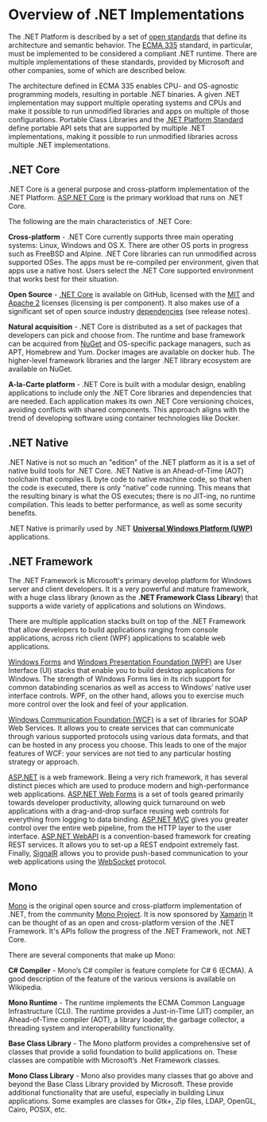 # Overview of .NET Implementations

The .NET Platform is described by a set of [open standards](https://github.com/dotnet/coreclr/blob/master/Documentation/project-docs/dotnet-standards.md) that define its architecture and semantic behavior. The [ECMA 335](https://github.com/dotnet/coreclr/blob/master/Documentation/project-docs/dotnet-standards.md#ecma-335---cli) standard, in particular, must be implemented to be considered a compliant .NET runtime. There are multiple implementations of these standards, provided by Microsoft and other companies, some of which are described below.

The architecture defined in ECMA 335 enables CPU- and OS-agnostic programming models, resulting in portable .NET binaries. A given .NET implementation may support multiple operating systems and CPUs and make it possible to run unmodified libraries and apps on multiple of those configurations. Portable Class Libraries and the [.NET Platform Standard](https://github.com/dotnet/corefx/blob/master/Documentation/project-docs/standard-platform.md) define portable API sets that are supported by multiple .NET implementations, making it possible to run unmodified libraries across multiple .NET implementations.

## .NET Core

.NET Core is a general purpose and cross-platform implementation of the .NET Platform. [ASP.NET Core](https://github.com/aspnet/home) is the primary workload that runs on .NET Core.

The following are the main characteristics of .NET Core:

**Cross-platform** - .NET Core currently supports three main operating systems: Linux, Windows and OS X. There are other OS ports in progress such as FreeBSD and Alpine. .NET Core libraries can run unmodified across supported OSes. The apps must be re-compiled per environment, given that apps use a native host. Users select the .NET Core supported environment that works best for their situation.

**Open Source** - [.NET Core](https://github.com/dotnet/core) is available on GitHub, licensed with the [MIT](https://github.com/dotnet/coreclr/blob/master/LICENSE.TXT) and [Apache 2](https://github.com/dotnet/roslyn/blob/master/License.txt) licenses (licensing is per component). It also makes use of a significant set of open source industry [dependencies](https://github.com/dotnet/core/releases) (see release notes). 

**Natural acquisition** - .NET Core is distributed as a set of packages that developers can pick and choose from. The runtime and base framework can be acquired from [NuGet](http://www.nuget.org/) and OS-specific package managers, such as APT, Homebrew and Yum. Docker images are available on docker hub. The higher-level framework libraries and the larger .NET library ecosystem are available on NuGet. 

**A-la-Carte platform** - .NET Core is built with a modular design, enabling applications to include only the .NET Core libraries and dependencies that are needed. Each application makes its own .NET Core versioning choices, avoiding conflicts with shared components. This approach aligns with the trend of developing software using container technologies like Docker.

## .NET Native

.NET Native is not so much an "edition" of the .NET platform as it is a set of native build tools for .NET Core. .NET Native is an Ahead-of-Time (AOT) toolchain that compiles IL byte code to native machine code, so that when the code is executed, there is only “native” code running. This means that the resulting binary is what the OS executes; there is no JIT-ing, no runtime compilation. This leads to better performance, as well as some security benefits.

.NET Native is primarily used by .NET **[Universal Windows Platform (UWP)](https://msdn.microsoft.com/library/windows/apps/dn726767.aspx)** applications.

## .NET Framework

The .NET Framework is Microsoft's primary develop platform for Windows server and client developers. It is a very powerful and mature framework, with a huge class library (known as the **.NET Framework Class Library**) that supports a wide variety of applications and solutions on Windows.

There are multiple application stacks built on top of the .NET Framework that allow developers to build applications ranging from console applications, across rich client (WPF) applications to scalable web applications.

[Windows Forms](https://msdn.microsoft.com/library/dd30h2yb.aspx) and [Windows Presentation Foundation (WPF)](https://msdn.microsoft.com/library/ms754130.aspx) are User Interface (UI) stacks that enable you to build desktop applications for Windows. The strength of Windows Forms lies in its rich support for common databinding scenarios as well as access to Windows’ native user interface controls. WPF, on the other hand, allows you to exercise much more control over the look and feel of your application. 

[Windows Communication Foundation (WCF)](https://msdn.microsoft.com/library/ms731082.aspx) is a set of libraries for SOAP Web Services. It allows you to create services that can communicate through various supported protocols using various data formats, and that can be hosted in any process you choose. This leads to one of the major features of WCF: your services are not tied to any particular hosting strategy or approach.

[ASP.NET](http://www.asp.net/) is a web framework. Being a very rich framework, it has several distinct pieces which are used to produce modern and high-performance web applications. [ASP.NET Web Forms](http://www.asp.net/web-forms) is a set of tools geared primarily towards developer productivity, allowing quick turnaround on web applications with a drag-and-drop surface reusing web controls for everything from logging to data binding. [ASP.NET MVC](http://www.asp.net/mvc) gives you greater control over the entire web pipeline, from the HTTP layer to the user interface. [ASP.NET WebAPI](http://www.asp.net/web-api) is a convention-based framework for creating REST services. It allows you to set-up a REST endpoint extremely fast. Finally, [SignalR](http://www.asp.net/signalr) allows you to provide push-based communication to your web applications using the [WebSocket](https://en.wikipedia.org/wiki/WebSocket) protocol.

## Mono

[Mono](http://www.mono-project.com/docs/about-mono/) is the original open source and cross-platform implementation of .NET, from the community [Mono Project](http://mono-project.com). It is now sponsored by [Xamarin](http://xamarin.com) It can be thought of as an open and cross-platform version of the .NET Framework. It's APIs follow the progress of the .NET Framework, not .NET Core.

There are several components that make up Mono:

**C# Compiler** - Mono’s C# compiler is feature complete for C# 6 (ECMA). A good description of the feature of the various versions is available on Wikipedia.

**Mono Runtime** - The runtime implements the ECMA Common Language Infrastructure (CLI). The runtime provides a Just-in-Time (JIT) compiler, an Ahead-of-Time compiler (AOT), a library loader, the garbage collector, a threading system and interoperability functionality.

**Base Class Library** - The Mono platform provides a comprehensive set of classes that provide a solid foundation to build applications on. These classes are compatible with Microsoft’s .Net Framework classes.

**Mono Class Library** - Mono also provides many classes that go above and beyond the Base Class Library provided by Microsoft. These provide additional functionality that are useful, especially in building Linux applications. Some examples are classes for Gtk+, Zip files, LDAP, OpenGL, Cairo, POSIX, etc.
